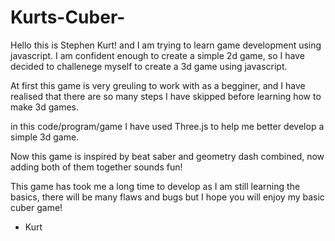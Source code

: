 # Kurts-Cuber-
Hello this is Stephen Kurt! and I am trying to learn game development using javascript. I am confident enough to create a simple 2d game, so I have decided to challenege myself
to create a 3d game using javascript.

At first this game is very greuling to work with as a begginer, and I have realised that there are so many steps I have skipped before learning how to make 3d games.

in this code/program/game I have used Three.js to help me better develop a simple 3d game.

Now this game is inspired by beat saber and geometry dash combined, now adding both of them together sounds fun!

This game has took me a long time to develop as I am still learning the basics, there will be many flaws and bugs but I hope you will enjoy my basic cuber game!

- Kurt
